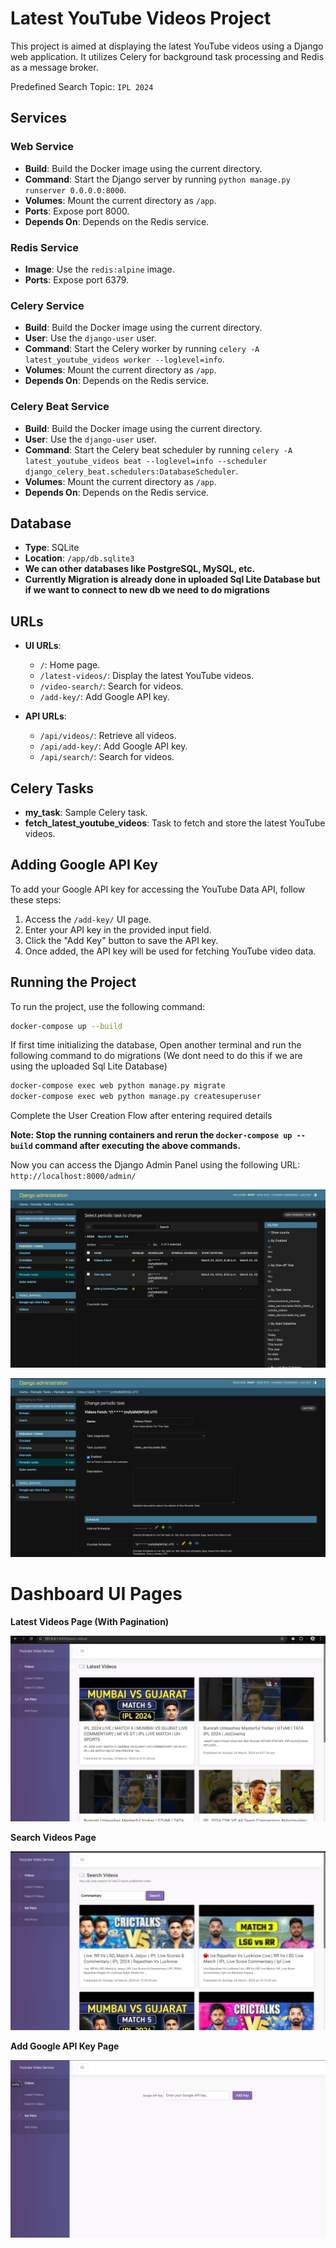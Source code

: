 # Latest YouTube Videos Project

This project is aimed at displaying the latest YouTube videos using a Django web application. It utilizes Celery for background task processing and Redis as a message broker.

Predefined Search Topic: `IPL 2024`

## Services

### Web Service
- **Build**: Build the Docker image using the current directory.
- **Command**: Start the Django server by running `python manage.py runserver 0.0.0.0:8000`.
- **Volumes**: Mount the current directory as `/app`.
- **Ports**: Expose port 8000.
- **Depends On**: Depends on the Redis service.

### Redis Service
- **Image**: Use the `redis:alpine` image.
- **Ports**: Expose port 6379.

### Celery Service
- **Build**: Build the Docker image using the current directory.
- **User**: Use the `django-user` user.
- **Command**: Start the Celery worker by running `celery -A latest_youtube_videos worker --loglevel=info`.
- **Volumes**: Mount the current directory as `/app`.
- **Depends On**: Depends on the Redis service.

### Celery Beat Service
- **Build**: Build the Docker image using the current directory.
- **User**: Use the `django-user` user.
- **Command**: Start the Celery beat scheduler by running `celery -A latest_youtube_videos beat --loglevel=info --scheduler django_celery_beat.schedulers:DatabaseScheduler`.
- **Volumes**: Mount the current directory as `/app`.
- **Depends On**: Depends on the Redis service.

## Database
- **Type**: SQLite
- **Location**: `/app/db.sqlite3`
- **We can other databases like PostgreSQL, MySQL, etc.**
- **Currently Migration is already done in uploaded Sql Lite Database but if we want to connect to new db we need to do migrations**

## URLs
- **UI URLs**:
  - `/`: Home page.
  - `/latest-videos/`: Display the latest YouTube videos.
  - `/video-search/`: Search for videos.
  - `/add-key/`: Add Google API key.

- **API URLs**:
  - `/api/videos/`: Retrieve all videos.
  - `/api/add-key/`: Add Google API key.
  - `/api/search/`: Search for videos.

## Celery Tasks
- **my_task**: Sample Celery task.
- **fetch_latest_youtube_videos**: Task to fetch and store the latest YouTube videos.

## Adding Google API Key
To add your Google API key for accessing the YouTube Data API, follow these steps:
1. Access the `/add-key/` UI page.
2. Enter your API key in the provided input field.
3. Click the "Add Key" button to save the API key.
4. Once added, the API key will be used for fetching YouTube video data.

## Running the Project
To run the project, use the following command:

```bash
docker-compose up --build
```

If first time initializing the database, Open another terminal and run the following command to do migrations (We dont need to do this if we are using the uploaded Sql Lite Database)
```bash 
docker-compose exec web python manage.py migrate
docker-compose exec web python manage.py createsuperuser
```
Complete the User Creation Flow after entering required details

**Note: Stop the running containers and rerun the `docker-compose up --build` command after executing the above commands.** 


Now you can access the Django Admin Panel using the following URL: `http://localhost:8000/admin/`

![img_1.png](readme_images/img_1.png)

![img_1.png](readme_images/img_2.png)

# Dashboard UI Pages

**Latest Videos Page (With Pagination)**

![img_1.png](readme_images/img_3.png)

**Search Videos Page**

![img_1.png](readme_images/img_4.png)

**Add Google API Key Page**

![img_1.png](readme_images/img_5.png)